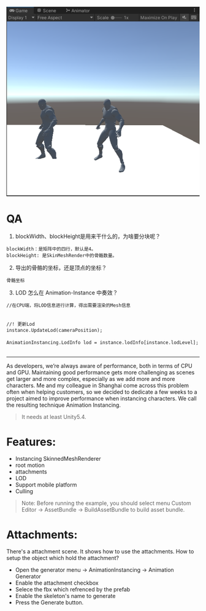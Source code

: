 
![](99.res/pic/20230726111120.png)


# QA

1. blockWidth、blockHeight是用来干什么的，为啥要分块呢？

```
blockWidth：是矩阵中的四行，默认是4。
blockHeight: 是SkinMeshRender中的骨骼数量。

```

2. 导出的骨骼的坐标，还是顶点的坐标？

```
骨骼坐标

```

3. LOD 怎么在 Animation-Instance 中奏效？



```
//在CPU端，将LOD信息进行计算，得出需要渲染的Mesh信息


//! 更新Lod
instance.UpdateLod(cameraPosition);

AnimationInstancing.LodInfo lod = instance.lodInfo[instance.lodLevel];


```



---
As developers, we’re always aware of performance, both in terms of CPU and GPU. Maintaining good performance gets more challenging as scenes get larger and more complex, especially as we add more and more characters. Me and my colleague in Shanghai come across this problem often when helping customers, so we decided to dedicate a few weeks to a project aimed to improve performance when instancing characters. We call the resulting technique Animation Instancing.
> It needs at least Unity5.4.

# Features:
* Instancing SkinnedMeshRenderer 
* root motion
* attachments
* LOD
* Support mobile platform
* Culling

> Note:
Before running the example, you should select menu Custom Editor -> AssetBundle -> BuildAssetBundle to build asset bundle.

# Attachments:
There's a attachment scene. It shows how to use the attachments. 
How to setup the object which hold the attachment?
* Open the generator menu -> AnimationInstancing -> Animation Generator
* Enable the attachment checkbox 
* Selece the fbx which refrenced by the prefab
* Enable the skeleton's name to generate
* Press the Generate button.